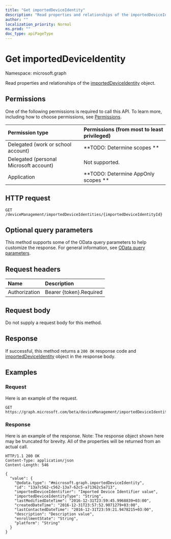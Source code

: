 ```yaml
---
title: "Get importedDeviceIdentity"
description: "Read properties and relationships of the importedDeviceIdentity object."
author: ""
localization_priority: Normal
ms.prod: ""
doc_type: apiPageType
---
```


# Get importedDeviceIdentity

Namespace: microsoft.graph

Read properties and relationships of the [importedDeviceIdentity](../resources/importeddeviceidentity.md) object.

## Permissions
One of the following permissions is required to call this API. To learn more, including how to choose permissions, see [Permissions](/concepts/permissions-reference.md).

|Permission type|Permissions (from most to least privileged)|
|:---|:---|
|Delegated (work or school account)|**TODO: Determine scopes **|
|Delegated (personal Microsoft account)|Not supported.|
|Application|**TODO: Determine AppOnly scopes **|

## HTTP request
<!-- {
  "blockType": "ignored"
}
-->
``` http
GET /deviceManagement/importedDeviceIdentities/{importedDeviceIdentityId}
```

## Optional query parameters
This method supports some of the OData query parameters to help customize the response. For general information, see [OData query parameters](/graph/query-parameters).

## Request headers
|Name|Description|
|:---|:---|
|Authorization|Bearer {token}.Required|

## Request body
Do not supply a request body for this method.

## Response
If successful, this method returns a `200 OK` response code and [importedDeviceIdentity](../resources/importeddeviceidentity.md) object in the response body.

## Examples

### Request
Here is an example of the request.
<!-- {
  "blockType": "request",
  "name": "get_importeddeviceidentity"
}
-->
``` http
GET https://graph.microsoft.com/beta/deviceManagement/importedDeviceIdentities/{importedDeviceIdentityId}
```

### Response
Here is an example of the response. Note: The response object shown here may be truncated for brevity. All of the properties will be returned from an actual call.
<!-- {
  "blockType": "response",
  "truncated": true,
  "@odata.type": "microsoft.graph.importedDeviceIdentity"
}
-->
``` http
HTTP/1.1 200 OK
Content-Type: application/json
Content-Length: 546

{
  "value": {
    "@odata.type": "#microsoft.graph.importedDeviceIdentity",
    "id": "13a7c562-c562-13a7-62c5-a71362c5a713",
    "importedDeviceIdentifier": "Imported Device Identifier value",
    "importedDeviceIdentityType": "String",
    "lastModifiedDateTime": "2016-12-31T23:59:45.9968839+03:00",
    "createdDateTime": "2016-12-31T23:57:52.9071279+03:00",
    "lastContactedDateTime": "2016-12-31T23:59:21.9478215+03:00",
    "description": "Description value",
    "enrollmentState": "String",
    "platform": "String"
  }
}
```

